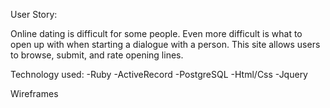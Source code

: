User Story:

Online dating is difficult for some people. Even more difficult is what to 
open up with when starting a dialogue with a person. This site allows users
to browse, submit, and rate opening lines.

Technology used:
-Ruby
-ActiveRecord
-PostgreSQL
-Html/Css
-Jquery

Wireframes

